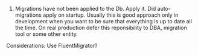 1. Migrations have not been applied to the Db. Apply it.
Did auto-migrations apply on startup. Usually this is good approach only in development when you
want to be sure that everything is up to date all the time. On real production defer this reponsibility
to DBA, migration tool or some other entity.

Considerations: Use FluentMigrator?